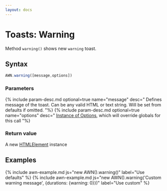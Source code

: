 ```yaml
---
layout: docs
---
```


# Toasts: Warning
Method `warning()` shows new `warning` toast.


## Syntax
```javascript
AWN.warning([message,options])
```
### Parameters
{% include param-desc.md optional=true name="message" desc="
  Defines message of the toast. Can be any valid HTML or text string. Will be set from defaults if omitted.
"%}
{% include param-desc.md optional=true name="options" desc="
  [Instance of Options](/docs/customization/), which will override globals for this call
"%}

### Return value
A new [HTMLElement](https://developer.mozilla.org/en-US/docs/Web/API/HTMLElement) instance


## Examples

{% include awn-example.md js="new AWN().warning()" label="Use defaults" %}
{% include awn-example.md js="new AWN().warning('Custom warning message', {durations: {warning: 0}})" label="Use custom" %}
